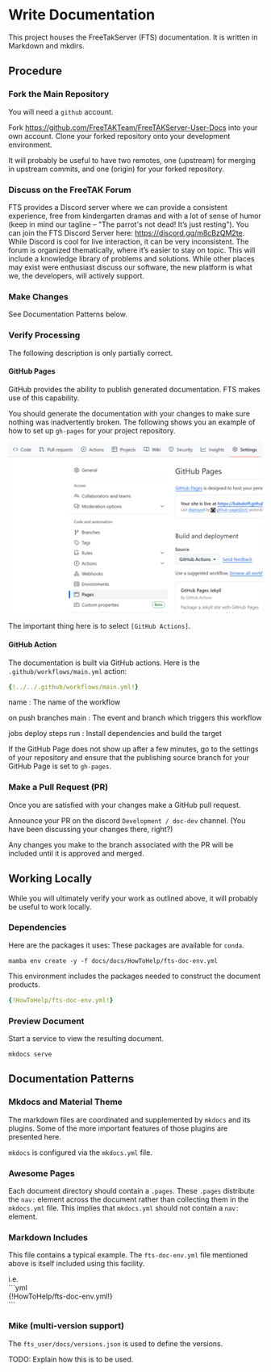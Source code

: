 # Write Documentation

This project houses the FreeTakServer (FTS) documentation.
It is written in Markdown and mkdirs.

## Procedure

### Fork the Main Repository

You will need a `github` account.

Fork <https://github.com/FreeTAKTeam/FreeTAKServer-User-Docs> into your own account.
Clone your forked repository onto your development environment.

It will probably be useful to have two remotes,
one (upstream) for merging in upstream commits,
and one (origin) for your forked repository.

### Discuss on the FreeTAK Forum

FTS provides a Discord server where we can provide a consistent experience,
free from kindergarten dramas and with a lot of sense of humor
(keep in mind our tagline – "The parrot's not dead! It’s just resting").
You can join the FTS Discord Server here: <https://discord.gg/m8cBzQM2te>.
While Discord is cool for live interaction, it can be very inconsistent.
The forum is organized thematically, where it’s easier to stay on topic.
This will include a knowledge library of problems and solutions.
While other places may exist were enthusiast discuss our software,
the new platform is what we, the developers, will actively support.


### Make Changes

See Documentation Patterns below.


### Verify Processing

The following description is only partially correct.

#### GitHub Pages

GitHub provides the ability to publish generated documentation.
FTS makes use of this capability.

You should generate the documentation with your changes to make sure nothing was inadvertently broken.
The following shows you an example of how to set up `gh-pages` for your project repository.

![](images/github-pages.png)

The important thing here is to select `[GitHub Actions]`.



#### GitHub Action

The documentation is built via GitHub actions.
Here is the `.github/workflows/main.yml` action:
```yaml
{!../../.github/workflows/main.yml!}
```
name
: The name of the workflow

on push branches main
: The event and branch which triggers this workflow

jobs deploy steps run
: Install dependencies and build the target

If the GitHub Page does not show up after a few minutes,
go to the settings of your repository and ensure that the publishing source branch for your GitHub Page is set to `gh-pages`.

### Make a Pull Request (PR)

Once you are satisfied with your changes make a GitHub pull request.

Announce your PR on the discord `Development / doc-dev` channel.
(You have been discussing your changes there, right?)

Any changes you make to the branch associated with
the PR will be included until it is approved and merged.

## Working Locally

While you will ultimately verify your work as outlined above,
it will probably be useful to work locally.

### Dependencies

Here are the packages it uses:
These packages are available for `conda`.

```shell
mamba env create -y -f docs/docs/HowToHelp/fts-doc-env.yml
```
This environment includes the packages needed to construct the document products.
```yaml
{!HowToHelp/fts-doc-env.yml!}
```

### Preview Document

Start a service to view the resulting document.
```shell
mkdocs serve
```

## Documentation Patterns

### Mkdocs and Material Theme

The markdown files are coordinated and supplemented by `mkdocs` and its plugins.
Some of the more important features of those plugins are presented here.

`mkdocs` is configured via the `mkdocs.yml` file.

### Awesome Pages

Each document directory should contain a `.pages`.
These `.pages` distribute the `nav:` element across the document
rather than collecting them in the `mkdocs.yml` file.
This implies that `mkdocs.yml` should not contain a `nav:` element.

### Markdown Includes

This file contains a typical example.
The `fts-doc-env.yml` file mentioned above is itself included using this facility.

i.e.  
\```yml  
{\!HowToHelp/fts-doc-env.yml\!}  
\```

### Mike (multi-version support)

The `fts_user/docs/versions.json` is used to define the versions.

TODO: Explain how this is to be used.
